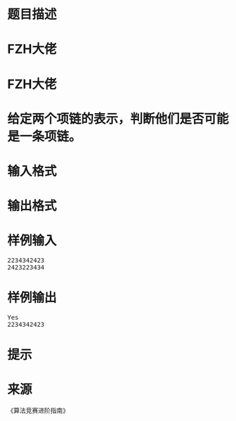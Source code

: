 

# 题目描述



# FZH大佬



# FZH大佬



# 给定两个项链的表示，判断他们是否可能是一条项链。



# 输入格式



# 输出格式



# 样例输入


<pre>2234342423
2423223434
</pre>

# 样例输出


<pre>Yes
2234342423
</pre>

# 提示



# 来源


<p>
《算法竞赛进阶指南》
</p>
